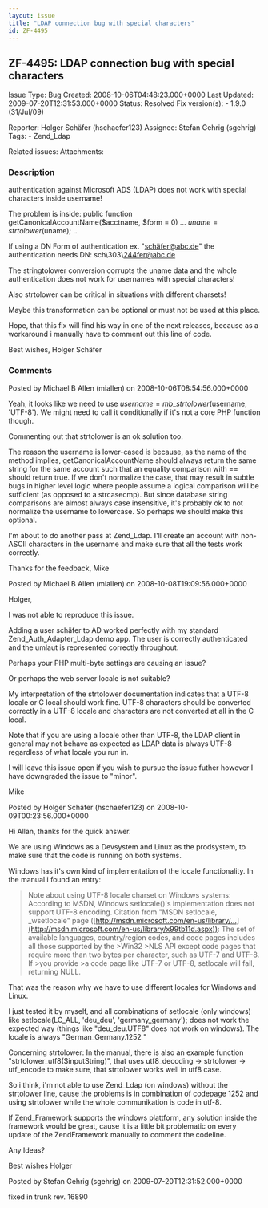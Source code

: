 ```yaml
---
layout: issue
title: "LDAP connection bug with special characters"
id: ZF-4495
---
```


ZF-4495: LDAP connection bug with special characters
----------------------------------------------------

 Issue Type: Bug Created: 2008-10-06T04:48:23.000+0000 Last Updated: 2009-07-20T12:31:53.000+0000 Status: Resolved Fix version(s): - 1.9.0 (31/Jul/09)
 
 Reporter:  Holger Schäfer (hschaefer123)  Assignee:  Stefan Gehrig (sgehrig)  Tags: - Zend\_Ldap
 
 Related issues: 
 Attachments: 
### Description

authentication against Microsoft ADS (LDAP) does not work with special characters inside username!

The problem is inside: public function getCanonicalAccountName($acctname, $form = 0) ... $uname = strtolower($uname); ..

If using a DN Form of authentication ex. "schäfer@abc.de" the authentication needs DN: sch\\303\\244fer@abc.de

The stringtolower conversion corrupts the uname data and the whole authentication does not work for usernames with special characters!

Also strtolower can be critical in situations with different charsets!

Maybe this transformation can be optional or must not be used at this place.

Hope, that this fix will find his way in one of the next releases, because as a workaround i manually have to comment out this line of code.

Best wishes, Holger Schäfer

 

 

### Comments

Posted by Michael B Allen (miallen) on 2008-10-06T08:54:56.000+0000

Yeah, it looks like we need to use $username = mb\_strtolower($username, 'UTF-8'). We might need to call it conditionally if it's not a core PHP function though.

Commenting out that strtolower is an ok solution too.

The reason the username is lower-cased is because, as the name of the method implies, getCanonicalAccountName should always return the same string for the same account such that an equality comparison with == should return true. If we don't normalize the case, that may result in subtle bugs in higher level logic where people assume a logical comparison will be sufficient (as opposed to a strcasecmp). But since database string comparisons are almost always case insensitive, it's probably ok to not normalize the username to lowercase. So perhaps we should make this optional.

I'm about to do another pass at Zend\_Ldap. I'll create an account with non-ASCII characters in the username and make sure that all the tests work correctly.

Thanks for the feedback, Mike

 

 

Posted by Michael B Allen (miallen) on 2008-10-08T19:09:56.000+0000

Holger,

I was not able to reproduce this issue.

Adding a user schäfer to AD worked perfectly with my standard Zend\_Auth\_Adapter\_Ldap demo app. The user is correctly authenticated and the umlaut is represented correctly throughout.

Perhaps your PHP multi-byte settings are causing an issue?

Or perhaps the web server locale is not suitable?

My interpretation of the strtolower documentation indicates that a UTF-8 locale or C local should work fine. UTF-8 characters should be converted correctly in a UTF-8 locale and characters are not converted at all in the C local.

Note that if you are using a locale other than UTF-8, the LDAP client in general may not behave as expected as LDAP data is always UTF-8 regardless of what locale you run in.

I will leave this issue open if you wish to pursue the issue futher however I have downgraded the issue to "minor".

Mike

 

 

Posted by Holger Schäfer (hschaefer123) on 2008-10-09T00:23:56.000+0000

Hi Allan, thanks for the quick answer.

We are using Windows as a Devsystem and Linux as the prodsystem, to make sure that the code is running on both systems.

Windows has it's own kind of implementation of the locale functionality. In the manual i found an entry:

> Note about using UTF-8 locale charset on Windows systems: According to MSDN, Windows setlocale()'s implementation does not support UTF-8 encoding. Citation from "MSDN setlocale, \_wsetlocale" page ([http://msdn.microsoft.com/en-us/library/…](http://msdn.microsoft.com/en-us/library/x99tb11d.aspx)): The set of available languages, country/region codes, and code pages includes all those supported by the >Win32 >NLS API except code pages that require more than two bytes per character, such as UTF-7 and UTF-8. If >you provide >a code page like UTF-7 or UTF-8, setlocale will fail, returning NULL.

That was the reason why we have to use different locales for Windows and Linux.

I just tested it by myself, and all combinations of setlocale (only windows) like setlocale(LC\_ALL, 'deu\_deu', 'germany\_germany'); does not work the expected way (things like "deu\_deu.UTF8" does not work on windows). The locale is always "German\_Germany.1252 "

Concerning strtolower: In the manual, there is also an example function "strtolower\_utf8($inputString)", that uses utf8\_decoding -> strtolower -> utf\_encode to make sure, that strtolower works well in utf8 case.

So i think, i'm not able to use Zend\_Ldap (on windows) without the strtolower line, cause the problems is in combination of codepage 1252 and using strtolower while the whole communikation is code in utf-8.

If Zend\_Framework supports the windows plattform, any solution inside the framework would be great, cause it is a little bit problematic on every update of the ZendFramework manually to comment the codeline.

Any Ideas?

Best wishes Holger

 

 

Posted by Stefan Gehrig (sgehrig) on 2009-07-20T12:31:52.000+0000

fixed in trunk rev. 16890

 

 